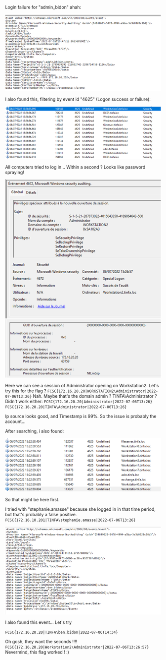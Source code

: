 Login failure for "admin_bidon" ahah:

![](_attachments/Pasted%20image%2020240407102231.png)

I also found this, filtering by event id "4625" (Logon success or failure):

![](_attachments/Pasted%20image%2020240407102421.png)

All computers tried to log in...
Within a second ?
Looks like password spraying!

![](_attachments/Pasted%20image%2020240407102801.png)
![](_attachments/Pasted%20image%2020240407102949.png)

Here we can see a session of Administrator opening on Workstation2.
Let's try this for the flag ?
`FCSC{172.16.20.20|WORKSTATION2\Administrator|2022-07-06T13:26}`
Nah.
Maybe that's the domain admin ? TINFA\Administrator ?
Didn't work either:
`FCSC{172.16.20.20|Administrator|2022-07-06T13:26}`
`FCSC{172.16.20.20|TINFA\Administrator|2022-07-06T13:26}`

Ip source looks good, and Timestamp is 99%.
So the issue is probably the account...

After searching, i also found:

![](_attachments/Pasted%20image%2020240407103629.png)

So that might be here first.

I tried with "stephanie.amasse" because she logged in in that time period, but that's probably a false positive.
`FCSC{172.16.10.201|TINFA\stephanie.amasse|2022-07-06T13:26}`

![](_attachments/Pasted%20image%2020240407110633.png)

I also found this event... Let's try

`FCSC{172.16.20.20|TINFA\ben.bidon|2022-07-06T14:34}`

Oh gosh, they want the seconds !!!!
`FCSC{172.16.20.20|Workstation2\Administrator|2022-07-06T13:26:57}`
Nevermind, this flag worked ! :)
